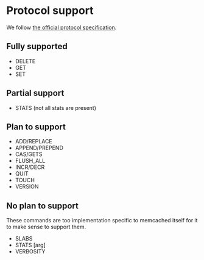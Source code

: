 # Protocol support

We follow [the official protocol specification](https://github.com/memcached/memcached/blob/master/doc/protocol.txt).


## Fully supported

* DELETE
* GET
* SET


## Partial support

* STATS (not all stats are present)


## Plan to support

* ADD/REPLACE
* APPEND/PREPEND
* CAS/GETS
* FLUSH_ALL
* INCR/DECR
* QUIT
* TOUCH
* VERSION


## No plan to support

These commands are too implementation specific to memcached itself for it to
make sense to support them.

* SLABS
* STATS [arg]
* VERBOSITY
